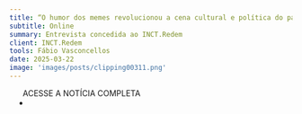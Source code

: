```yaml
---
title: “O humor dos memes revolucionou a cena cultural e política do país nos últimos anos”, afirma o pesquisador Viktor Chagas
subtitle: Online
summary: Entrevista concedida ao INCT.Redem
client: INCT.Redem
tools: Fábio Vasconcellos
date: 2025-03-22
image: 'images/posts/clipping00311.png'
---
```


<div class="post__share"><ul class="share__list list-reset">ACESSE A NOTÍCIA COMPLETA<li class="share__item" style="margin-left: 10px"><a class="share__link share__facebook" style="background: #fa5657" href=https://redem.tec.br/analise-de-conjuntur/o-humor-dos-memes-revolucionou-a-cena-cultural-e-politica-do-pais-nos-ultimos-anos-afirma-o-pesquisador-viktor-chagas/
onclick=window.open(this.href, 'pop-up', 'left=20,top=20,width=500,height=500,toolbar=1,resizable=0'); return false;" title="Link" rel="nofolow"><i class="fa-solid fa-link"></i></a></li></ul></div>
<!-- <div class="gallery-box"><div class="gallery"><img src="/clipping/images/example-1.jpg" loading="lazy" alt="Project"><img src="/clipping/images/example-2.jpg" loading="lazy" alt="Project"></div><em>Gallery / <a href="https://www.freepik.com/" target="_blank">Freepic</a></em></div> -->
